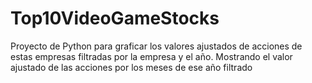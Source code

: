 # Top10VideoGameStocks
Proyecto de Python para graficar los valores ajustados de acciones de estas empresas filtradas por la empresa y el año. Mostrando el valor ajustado de las acciones por los meses de ese año filtrado
